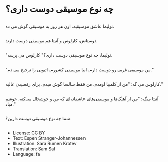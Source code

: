 # چه نوع موسیقی دوست داری؟

##
تولیما عاشق موسیقیه. اون هر روز به موسیقی گوش می ده.

##
دوستاش، کارلوس و آنیتا هم موسیقی دوست دارند.

##
"تولیما، چه نوع موسیقی دوست داری؟" کارلوس می پرسه.

##
"من موسیقی غربی رو دوست دارم، اما موسیقی کشورم، اتیوپی را ترجیح می دم."

##
 کارلوس می گه: "من از کلمبیا اومدم. من فقط سالسا گوش میدم. برای رقصیدن عالیه."

##
آنیتا میگه: "من از آهنگ‌ها و موسیقی‌های عاشقانه‌ای که من و خوشحال می‌کنه، خوشم میاد."

##
شما چه نوع موسیقی دوست دارین؟

##
* License: CC BY
* Text: Espen Stranger-Johannessen
* Illustration: Sara Rumen Krotev
* Translation: Sam Saf
* Language: fa
